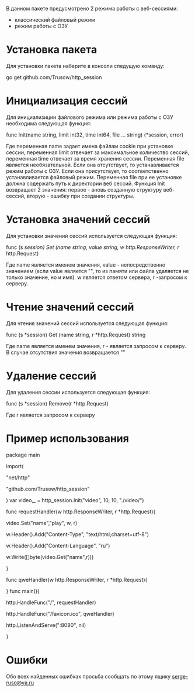 В данном пакете предусмотрено 2 режима работы с веб-сессиями:
- классический файловый режим
- режим работы с ОЗУ

Установка пакета
================
Для установки пакета наберите в консоли следущую команду:

go get github.com/Trusow/http_session

Инициализация сессий
====================
Для инициализиции файлового режима или режима работы с ОЗУ необходима следующая функция:

func Init(name string, limit int32, time int64, file ... string) (*session, error)

Где переменная name задает имена файлам cookie при установке сессии, переменная limit отвечает за максимальное количество сессий, переменная time отвечает за время хранения сессии. Переменная file является необязательной. Если она отсутствует, то устанавливается режим работы с ОЗУ. Если она присутствует, то соответственно устанавливается файловый режим. Переменная file при ее установке должна содержать путь к директории веб сессий.
Функция Init возвращает 2 значения: первое - вновь созданную структуру веб-сессий, вторую - ошибку при создании структуры.

Установка значений сессий
=========================
Для установки значений сессий используется следующая функция:

func (s *session) Set (name string, value string, w http.ResponseWriter, r* http.Request)

Где name является именем значения, value - непосредственно значением (если value является "", то из памяти или файла удаляется не только значение, но и имя). w является ответом сервера, r -запросом к серверу.

Чтение значений сессий
======================
Для чтения значений сессий используется следующая функция:

func (s *session) Get (name string, r *http.Request) string

Где name является именем значения, r - является запросом к серверу. В случае отсутствия значения возвращается ""

Удаление сессий
===============
Для удаления сессии используется следующая функция:

func (s *session) Remove(r *http.Request)

Где r является запросом к серверу

Пример использования
====================
package main

import(

  "net/http"
  
  "github.com/Trusow/http_session"
  
)
var video,_ = http_session.Init("video", 10, 10, "./video/")

func requestHandler(w http.ResponseWriter, r *http.Request){

  video.Set("name","play", w, r)
  
  w.Header().Add("Content-Type", "text/html;charset=utf-8")
  
  w.Header().Add("Content-Language", "ru")
  
  w.Write([]byte(video.Get("name",r)))
  
}

func qweHandler(w http.ResponseWriter, r *http.Request){

}
func main(){

  http.HandleFunc("/", requestHandler)
  
  http.HandleFunc("/favicon.ico", qweHandler)
  
  http.ListenAndServe(":8080", nil)
  
}


Ошибки
======
Обо всех найденных ошибках просьба сообщать по этому ящику serge-ruso@ya.ru
